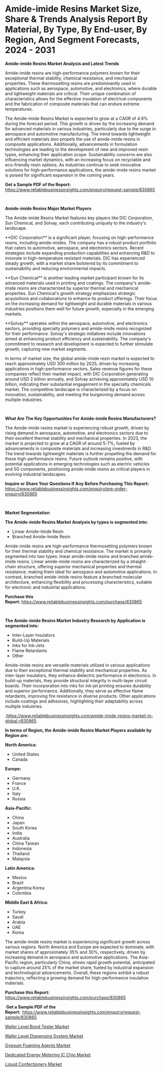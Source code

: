<p><h1>Amide-imide Resins Market Size, Share & Trends Analysis Report By Material, By Type, By End-user, By Region, And Segment Forecasts, 2024 - 2031</h1></p><p><strong>Amide-imide Resins Market Analysis and Latest Trends</strong></p>
<p><p>Amide-imide resins are high-performance polymers known for their exceptional thermal stability, chemical resistance, and mechanical properties. These thermosetting resins are predominantly used in applications such as aerospace, automotive, and electronics, where durable and lightweight materials are critical. Their unique combination of characteristics allows for the effective insulation of electrical components and the fabrication of composite materials that can endure extreme temperatures.</p><p>The Amide-imide Resins Market is expected to grow at a CAGR of 4.9% during the forecast period. This growth is driven by the increasing demand for advanced materials in various industries, particularly due to the surge in aerospace and automotive manufacturing. The trend towards lightweight and efficient materials also propels the use of amide-imide resins in composite applications. Additionally, advancements in formulation technologies are leading to the development of new and improved resin types, enhancing their application scope. Sustainability concerns are also influencing market dynamics, with an increasing focus on recyclable and eco-friendly resin options. As industries continue to seek innovative solutions for high-performance applications, the amide-imide resins market is poised for significant expansion in the coming years.</p></p>
<p><strong>Get a Sample PDF of the Report:&nbsp;</strong> <a href="https://www.reliablebusinessinsights.com/enquiry/request-sample/830865?utm_campaign=1611&utm_medium=2&utm_source=Github&utm_content=ia&utm_term=13102024&utm_id=amide-imide-resins">https://www.reliablebusinessinsights.com/enquiry/request-sample/830865</a></p>
<p>&nbsp;</p>
<p><strong>Amide-imide Resins Major Market Players</strong></p>
<p><p>The Amide-imide Resins Market features key players like DIC Corporation, Sun Chemical, and Solvay, each contributing uniquely to the industry's landscape.</p><p>**DIC Corporation** is a significant player, focusing on high-performance resins, including amide-imides. The company has a robust product portfolio that caters to automotive, aerospace, and electronics sectors. Recent strategies include expanding production capabilities and enhancing R&D to innovate in high-temperature resistant materials. DIC has experienced steady growth, with a market share bolstered by its commitment to sustainability and reducing environmental impacts.</p><p>**Sun Chemical** is another leading market participant known for its advanced materials used in printing and coatings. The company's amide-imide resins are characterized by superior thermal and mechanical properties. Sun Chemical's growth strategy emphasizes strategic acquisitions and collaborations to enhance its product offerings. Their focus on the increasing demand for lightweight and durable materials in various industries positions them well for future growth, especially in the emerging markets.</p><p>**Solvay** operates within the aerospace, automotive, and electronics sectors, providing specialty polymers and amide-imide resins recognized for their performance. Solvay's strategic initiatives include innovations aimed at enhancing product efficiency and sustainability. The company's commitment to research and development is expected to further stimulate growth, capturing new market segments.</p><p>In terms of market size, the global amide-imide resin market is expected to reach approximately USD 300 million by 2025, driven by increasing applications in high-performance sectors. Sales revenue figures for these companies reflect their market impact, with DIC Corporation generating around USD 2 billion annually, and Solvay achieving approximately USD 10 billion, indicating their substantial engagement in the specialty chemicals market. The competitive landscape is characterized by a focus on innovation, sustainability, and meeting the burgeoning demand across multiple industries.</p></p>
<p>&nbsp;</p>
<p><strong>What Are The Key Opportunities For Amide-imide Resins Manufacturers?</strong></p>
<p><p>The Amide-imide resins market is experiencing robust growth, driven by rising demand in aerospace, automotive, and electronics sectors due to their excellent thermal stability and mechanical properties. In 2023, the market is projected to grow at a CAGR of around 5-7%, fueled by advancements in composite materials and increasing investments in R&D. The trend towards lightweight materials is further propelling the demand for these high-performance resins. Future outlook remains positive, with potential applications in emerging technologies such as electric vehicles and 5G components, positioning amide-imide resins as critical players in evolving industrial landscapes.</p></p>
<p><strong>Inquire or Share Your Questions If Any Before Purchasing This Report:</strong> <a href="https://www.reliablebusinessinsights.com/enquiry/pre-order-enquiry/830865?utm_campaign=1611&utm_medium=2&utm_source=Github&utm_content=ia&utm_term=13102024&utm_id=amide-imide-resins">https://www.reliablebusinessinsights.com/enquiry/pre-order-enquiry/830865</a></p>
<p>&nbsp;</p>
<p><strong>Market Segmentation</strong></p>
<p><strong>The Amide-imide Resins Market Analysis by types is segmented into:</strong></p>
<p><ul><li>Linear Amide-Imide Resin</li><li>Branched Amide-Imide Resin</li></ul></p>
<p><p>Amide-imide resins are high-performance thermosetting polymers known for their thermal stability and chemical resistance. The market is primarily segmented into two types: linear amide-imide resins and branched amide-imide resins. Linear amide-imide resins are characterized by a straight-chain structure, offering superior mechanical properties and thermal resistance, making them ideal for aerospace and automotive applications. In contrast, branched amide-imide resins feature a branched molecular architecture, enhancing flexibility and processing characteristics, suitable for electronic and industrial applications.</p></p>
<p><strong>Purchase this Report:&nbsp;</strong><a href="https://www.reliablebusinessinsights.com/purchase/830865?utm_campaign=1611&utm_medium=2&utm_source=Github&utm_content=ia&utm_term=13102024&utm_id=amide-imide-resins">https://www.reliablebusinessinsights.com/purchase/830865</a></p>
<p>&nbsp;</p>
<p><strong>The Amide-imide Resins Market Industry Research by Application is segmented into:</strong></p>
<p><ul><li>Inter-Layer Insulators</li><li>Build-Up Materials</li><li>Inks for Ink-Jets</li><li>Flame Retardants</li><li>Other</li></ul></p>
<p><p>Amide-imide resins are versatile materials utilized in various applications due to their exceptional thermal stability and mechanical properties. As inter-layer insulators, they enhance dielectric performance in electronics. In build-up materials, they provide structural integrity in multi-layer circuit boards. Their incorporation into inks for ink-jet printing ensures durability and superior performance. Additionally, they serve as effective flame retardants, improving fire resistance in diverse products. Other applications include coatings and adhesives, highlighting their adaptability across multiple industries.</p></p>
<p><a href="https://www.reliablebusinessinsights.com/amide-imide-resins-market-in-global-r830865?utm_campaign=1611&utm_medium=2&utm_source=Github&utm_content=ia&utm_term=13102024&utm_id=amide-imide-resins">&nbsp;https://www.reliablebusinessinsights.com/amide-imide-resins-market-in-global-r830865</a></p>
<p><strong>In terms of Region, the Amide-imide Resins Market Players available by Region are:</strong></p>
<p>
    <p> <strong> North America: </strong>
        <ul>
            <li>United States</li>
            <li>Canada</li>
        </ul>
        </p> 
    <p> <strong> Europe: </strong>
        <ul>
            <li>Germany</li>
            <li>France</li>
            <li>U.K.</li>
            <li>Italy</li>
            <li>Russia</li>
        </ul>
        </p> 
    <p> <strong> Asia-Pacific: </strong>
        <ul>
            <li>China</li>
            <li>Japan</li>
            <li>South Korea</li>
            <li>India</li>
            <li>Australia</li>
            <li>China Taiwan</li>
            <li>Indonesia</li>
            <li>Thailand</li>
            <li>Malaysia</li>
        </ul>
        </p> 
    <p> <strong> Latin America: </strong>
        <ul>
            <li>Mexico</li>
            <li>Brazil</li>
            <li>Argentina Korea</li>
            <li>Colombia</li>
        </ul>
        </p> 
    <p> <strong> Middle East & Africa: </strong>
        <ul>
            <li>Turkey</li>
            <li>Saudi</li>
            <li>Arabia</li>
            <li>UAE</li>
            <li>Korea</li>
        </ul>
    </p>
    </p>
<p><p>The amide-imide resins market is experiencing significant growth across various regions. North America and Europe are expected to dominate, with market shares of approximately 35% and 30%, respectively, driven by increasing demand in aerospace and automotive applications. The Asia-Pacific region, particularly China, shows rapid growth potential, anticipated to capture around 25% of the market share, fueled by industrial expansion and technological advancements. Overall, these regions exhibit a robust trajectory, reflecting a growing demand for high-performance insulation materials.</p></p>
<p><strong>Purchase this Report: </strong><a href="https://www.reliablebusinessinsights.com/purchase/830865?utm_campaign=1611&utm_medium=2&utm_source=Github&utm_content=ia&utm_term=13102024&utm_id=amide-imide-resins">https://www.reliablebusinessinsights.com/purchase/830865</a></p>
<p>&nbsp;<strong>Get a Sample PDF of the Report:&nbsp;&nbsp;</strong><a href="https://www.reliablebusinessinsights.com/enquiry/request-sample/830865?utm_campaign=1611&utm_medium=2&utm_source=Github&utm_content=ia&utm_term=13102024&utm_id=amide-imide-resins">https://www.reliablebusinessinsights.com/enquiry/request-sample/830865</a></p>
<p><strong></strong></p>
<p><p><a href="https://www.linkedin.com/pulse/surfing-wafer-level-bond-tester-wave-riding-market-currents-ysvpe?utm_campaign=1611&utm_medium=2&utm_source=Github&utm_content=ia&utm_term=13102024&utm_id=amide-imide-resins">Wafer Level Bond Tester Market</a></p><p><a href="https://www.linkedin.com/pulse/strategic-roadmap-global-wafer-level-dispensing-system-finye?utm_campaign=1611&utm_medium=2&utm_source=Github&utm_content=ia&utm_term=13102024&utm_id=amide-imide-resins">Wafer Level Dispensing System Market</a></p><p><a href="https://www.linkedin.com/pulse/emerging-gypsum-foaming-agents-market-opportunities-woaye?utm_campaign=1611&utm_medium=2&utm_source=Github&utm_content=ia&utm_term=13102024&utm_id=amide-imide-resins">Gypsum Foaming Agents Market</a></p><p><a href="https://www.linkedin.com/pulse/investment-opportunities-dedicated-energy-metering-ic-chip-wankf?utm_campaign=1611&utm_medium=2&utm_source=Github&utm_content=ia&utm_term=13102024&utm_id=amide-imide-resins">Dedicated Energy Metering IC Chip Market</a></p><p><a href="https://www.linkedin.com/pulse/liquid-confectionery-sector-surge-104-growth-roadmap-2031-srvhf?utm_campaign=1611&utm_medium=2&utm_source=Github&utm_content=ia&utm_term=13102024&utm_id=amide-imide-resins">Liquid Confectionery Market</a></p></p>